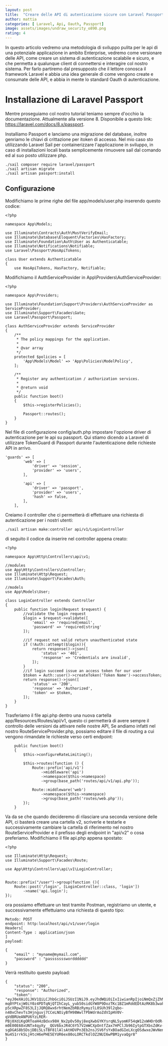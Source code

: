 ```yaml
---
layout: post
title:  "Creare delle API di autenticazione sicure con Laravel Passport"
author: mattia
categories: [ Laravel, Api, Oauth, Passport]
image: assets/images/undraw_security_o890.png
rating: 4
---
```


In questo articolo vedremo una metodologia di sviluppo pulita per le api di una potenziale applicazione in ambito Enterprise, vedremo come versionare delle API, 
come creare un sistema di autenticazione scalabile e sicuro, e che permetta a qualunque client di connettersi e interagire col nostro sistema. Per farlo partiremo dal presupposto 
che il lettore conosca il framework Laravel e abbia una idea generale di come vengono create e consumate delle API, e abbia in mente lo standard Oauth di autenticazione.


# Installazione di Laravel Passport

Mentre proseguiamo col nostro tutorial teniamo sempre d'occhio la documentazione. Attualmente alla versione 8. Disponibile a questo link: https://laravel.com/docs/8.x/passport.

Installiamo Passport e lanciamo una migrazione del database, inoltre genriamo le chiavi di crittazione per itoken di accesso. Nel mio caso sto utilizzando Laravel Sail per containerizzare l'applicazione in sviluppo, in caso di installazioni locali basta semplicemente rimuovere sail dal comando ed al suo posto utilizzare php.

```
./sail composer require laravel/passport
./sail artisan migrate
./sail artisan passport:install
```

## Configurazione

Modifichiamo le prime righe del file app/models/user.php inserendo questo codice:

```
<?php

namespace App\Models;

use Illuminate\Contracts\Auth\MustVerifyEmail;
use Illuminate\Database\Eloquent\Factories\HasFactory;
use Illuminate\Foundation\Auth\User as Authenticatable;
use Illuminate\Notifications\Notifiable;
use Laravel\Passport\HasApiTokens;

class User extends Authenticatable
{
    use HasApiTokens, HasFactory, Notifiable;
```

Modifichiamo il AuthServiceProvider in App\Providers\AuthServiceProvider:

```
<?php

namespace App\Providers;

use Illuminate\Foundation\Support\Providers\AuthServiceProvider as ServiceProvider;
use Illuminate\Support\Facades\Gate;
use Laravel\Passport\Passport;

class AuthServiceProvider extends ServiceProvider
{
    /**
     * The policy mappings for the application.
     *
     * @var array
     */
    protected $policies = [
        'App\Models\Model' => 'App\Policies\ModelPolicy',
    ];

    /**
     * Register any authentication / authorization services.
     *
     * @return void
     */
    public function boot()
    {
        $this->registerPolicies();

        Passport::routes();
    }
}
```

Nel file di configurazione config/auth.php impostare l'opzione driver di autenticazione per le api su passport. Qui stiamo dicendo a Laravel di utilizzare TokenGuard di Passport durante l'autenticazione delle richieste API in arrivo.

```
'guards' => [
        'web' => [
            'driver' => 'session',
            'provider' => 'users',
        ],

        'api' => [
            'driver' => 'passport',
            'provider' => 'users',
            'hash' => false,
        ],
    ],
```

Creiamo il controller che ci permetterà di effettuare una richiesta di autenticazione per i nostri utenti:

```
./sail artisan make:controller api/v1/LoginController
```

di seguito il codice da inserire nel controller appena creato:

```
<?php

namespace App\Http\Controllers\api\v1;

//modules
use App\Http\Controllers\Controller;
use Illuminate\Http\Request;
use Illuminate\Support\Facades\Auth;

//models
use App\Models\User;

class LoginController extends Controller
{
    public function login(Request $request) {
        //validate the login request
        $login = $request->validate([
            'email' => 'required|email',
            'password' => 'required|string'
        ]);

        //if request not valid return unauthenticated state
        if (!Auth::attempt($login)){
            return response()->json([
                'status' => '401',
                'response' => 'Credentials are invalid',
            ]);
        }
        //if login succeed issue an access token for our user
        $token = Auth::user()->createToken('Token Name')->accessToken;
        return response()->json([
            'status' => '200',
            'response' => 'Authorized',
            'token' => $token,
        ]);
    }
}
```

Trasferiamo il file api.php dentro una nuova cartella app/Resources/Routes/api/v1, questo ci permetterà di avere sempre il controllo delle versioni da attivare nelle nostre API, Se andiamo infatti nel nostro RouteServiceProvider.php, possiamo editare il file di routing a cui vengono rimandate le richieste verso certi endpoint:

```
    public function boot()
    {
        $this->configureRateLimiting();

        $this->routes(function () {
            Route::prefix('api/v1')
                ->middleware('api')
                ->namespace($this->namespace)
                ->group(base_path('routes/api/v1/api.php'));

            Route::middleware('web')
                ->namespace($this->namespace)
                ->group(base_path('routes/web.php'));
        });
    }
```

Va da se che quando decideremo di rilasciare una seconda versione delle API, ci basterà creare una cartella v2, scriverle e testarle e successivamente cambiare la cartella di riferimento nel nostro RouteServiceProvider e il prefisso degli endpoint in "api/v2" o cosa preferiamo. Modifichiamo il file api.php appena spostato:

```
<?php

use Illuminate\Http\Request;
use Illuminate\Support\Facades\Route;

use App\Http\Controllers\api\v1\LoginController;


Route::prefix("/user")->group(function (){    
    Route::post('/login', [LoginController::class, 'login'])
        ->name('api.login');
});
```

ora possiamo effettuare un test tramite Postman, registriamo un utente, e successivamente effettuiamo una richiesta di questo tipo:

```
Metodo: POST
endpoint: http:localhost/api/v1/user/login
Headers[
Content-Type : application/json
]
payload: 

{
    "email" : "myname@mymail.com",
    "password" : "passssssswordddddd"
}
```

Verrà restituito questo payload:

```
{
    "status": "200",
    "response": "Authorized",
    "token": "eyJ0eXAiOiJKV1QiLCJhbGciOiJSUzI1NiJ9.eyJhdWQiOiIxIiwianRpIjoiNmQxZjZhNmE0ODQ1Y2FiMjM5ODA1NjIyOTliYzVmZWNmYmI4Mjg2ZGI1YjVkMTMxZTAxMjQyYTc1Y2Q3NWVmZmM2NDc0M2Y0YmY4NGU4ZTgiLCJpYXQiOiIxNjA5OTc2ODkwLjYwOTY5MyIsIm5iZiI6IjE2MDk5NzY4OTAuNjA5NzAwIiwiZXhwIjoiMTY0MTUxMjg4OS40ODYxMDciLCJzdWIiOiIxIiwic2NvcGVzIjpbXX0.db9NXq6J7tVm-mq0YPtxjW0iY0z4PDTqNjQTIhCayL_yub50sidGYW8P9DozTKc1BZ1mRddEDtAzRK8b3waksd4EJQav0x7OIM5erox0j3qnOOCWXu7sPL7nKm4CAUia1X6wYPWaRspF0pNjkupY4pyWuv9rb2MqELz0F4nuYDTr4st3tvhGCYyCcJg2oWML5YL37MljHGCGQD_fYTHaeqM0XrseLUJxdGq5pun9HyozFZzg1eDKXNGIf5EHoMl8_QNwyVD4x-p5cXRpwZF8S3LIjJQRQ8wx6rhtNemZbRBzRymyzlL0SUh39l2qbo-n40xChevTs3Hjnguvj7CCeLNOiyBfH98WwlTPbWdrAoZdVIpHV0V-qVdBRUeANPU6YzLRER-PBj0XdiKgORToaH4zBdxx98H_Nx2pOv50yj8eqXwbGYKYsrqNL5yomKF54qW12xWHOrOdR-m0E00E68xUNTx4qyXy__QGV6bxJR4C6Y57V2mWCXpOntfZax7HPClJb96IytpGTXbsZdKv-sgDGAS8b5DsjDBi5LsTBF81lAlsAtHDVPn3Eb2nsJSV6fsYxBOadGIeLXcgOSdwxeJWvNenKEQ4qbBx5jNksSy05c0k-Nu4S1rrk5LjHtcH6ePHE5EYUR6ex80oLORCTkdlOZ2NUI6wPBM1yvaQgr8"
}
```


